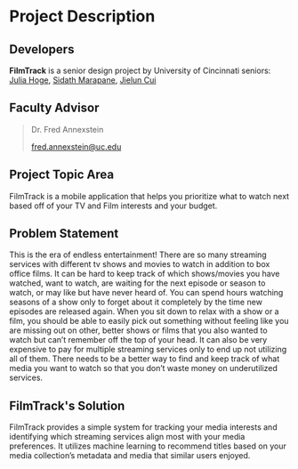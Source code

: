 # Project Description

## Developers
**FilmTrack** is a senior design project by University of Cincinnati seniors: [Julia Hoge](/Documentation/professional_bio.md), [Sidath Marapane](/Documentation/professional_bio_Sidath-Marapane.md), [Jielun Cui](/Documentation/professional_bio_Jielun-Cui.md)

## Faculty Advisor
> Dr. Fred Annexstein
> 
> fred.annexstein@uc.edu

## Project Topic Area
FilmTrack is a mobile application that helps you prioritize what to watch next based off of your TV and Film interests and your budget.

## Problem Statement
This is the era of endless entertainment! There are so many streaming services with different tv shows and movies to watch in addition to box office films. It can be hard to keep track of which shows/movies you have watched, want to watch, are waiting for the next episode or season to watch, or may like but have never heard of. You can spend hours watching seasons of a show only to forget about it completely by the time new episodes are released again. When you sit down to relax with a show or a film, you should be able to easily pick out something without feeling like you are missing out on other, better shows or films that you also wanted to watch but can’t remember off the top of your head. It can also be very expensive to pay for multiple streaming services only to end up not utilizing all of them. There needs to be a better way to find and keep track of what media you want to watch so that you don’t waste money on underutilized services.

## FilmTrack's Solution
FilmTrack provides a simple system for tracking your media interests and identifying which streaming services align most with your media preferences. It utilizes machine learning to recommend titles based on your media collection’s metadata and media that similar users enjoyed.
